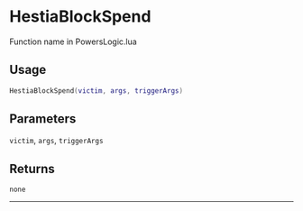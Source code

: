 # HestiaBlockSpend
Function name in PowersLogic.lua
## Usage
```lua
HestiaBlockSpend(victim, args, triggerArgs)
```
## Parameters
`victim`, `args`, `triggerArgs`
## Returns
`none`

---
